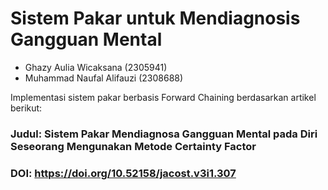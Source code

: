 # Sistem Pakar untuk Mendiagnosis Gangguan Mental

* Ghazy Aulia Wicaksana (2305941)
* Muhammad Naufal Alifauzi (2308688)

Implementasi sistem pakar berbasis Forward Chaining berdasarkan artikel berikut:
### Judul: Sistem Pakar Mendiagnosa Gangguan Mental pada Diri Seseorang Mengunakan Metode Certainty Factor 
### DOI: https://doi.org/10.52158/jacost.v3i1.307
